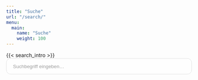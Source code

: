 ```yaml
---
title: "Suche"
url: "/search/"
menu:
  main:
    name: "Suche"
    weight: 100
---
```


<div class="search-page">
  <div class="search-intro">
  {{< search_intro >}}
  </div>

  <form id="searchForm" class="search-form" role="search">
    <div class="search-box">
      <input
        type="search"
        name="q"
        id="searchInput"
        class="search-input"
        placeholder="Suchbegriff eingeben…"
        autocomplete="off"
        disabled
        aria-label="Blog durchsuchen">
      <button type="button" id="clearSearch" class="clear-search is-hidden" aria-label="Eingabe löschen">×</button>
    </div>
  </form>

  <div id="searchLoading" class="search-loading is-hidden">
    <span>Lade Archiv…</span>
  </div>

  <div id="searchError" class="search-error is-hidden" role="alert"></div>

  <div id="resultsContainer" class="results-container is-hidden">
    <div class="results-meta">
      <p id="resultsCount" class="results-count"></p>
    </div>
    <ul id="resultsList" class="results-list"></ul>
  </div>
</div>

<script>
(function() {
	'use strict';

	var searchInput = document.getElementById('searchInput');
	var clearButton = document.getElementById('clearSearch');
	var searchForm = document.getElementById('searchForm');
	var resultsContainer = document.getElementById('resultsContainer');
	var resultsCount = document.getElementById('resultsCount');
	var resultsList = document.getElementById('resultsList');
	var searchLoading = document.getElementById('searchLoading');
	var searchError = document.getElementById('searchError');

	var archiveItems = [];
	var loadingTimer = null;

	function normalizeText(value) {
		return (value || '').replace(/\s+/g, ' ').trim();
	}

	function escapeRegExp(value) {
		return value.replace(/[.*+?^${}()|[\]\\]/g, '\\$&');
	}

	function highlight(text, keywords) {
		var highlighted = text;
		keywords.forEach(function(keyword) {
			if (!keyword) {
				return;
			}
			var pattern = new RegExp('(' + escapeRegExp(keyword) + ')', 'ig');
			highlighted = highlighted.replace(pattern, '<mark>$1</mark>');
		});
		return highlighted;
	}

	function buildSnippet(text, keywords) {
		if (!text) {
			return '';
		}
		var lowerText = text.toLowerCase();
		var snippetLength = 220;
		var firstIndex = -1;
		for (var i = 0; i < keywords.length; i += 1) {
			var keyword = keywords[i];
			if (!keyword) {
				continue;
			}
			var idx = lowerText.indexOf(keyword.toLowerCase());
			if (idx !== -1) {
				firstIndex = idx;
				break;
			}
		}
		if (firstIndex === -1) {
			firstIndex = 0;
		}
		var start = Math.max(0, firstIndex - 40);
		var end = Math.min(text.length, start + snippetLength);
		var excerpt = text.slice(start, end);
		if (start > 0) {
			excerpt = '…' + excerpt;
		}
		if (end < text.length) {
			excerpt += '…';
		}
		return highlight(excerpt, keywords);
	}

	function formatDate(value) {
		if (!value) {
			return '';
		}
		var date = new Date(value);
		if (isNaN(date.getTime())) {
			return '';
		}
		try {
			return date.toLocaleDateString('de-DE', {
				year: 'numeric',
				month: '2-digit',
				day: '2-digit'
			});
		} catch (err) {
			var year = date.getFullYear();
			var month = String(date.getMonth() + 1).padStart(2, '0');
			var day = String(date.getDate()).padStart(2, '0');
			return day + '.' + month + '.' + year;
		}
	}

	function toggleClearButton(value) {
		if (value && value.trim().length > 0) {
			clearButton.classList.remove('is-hidden');
		} else {
			clearButton.classList.add('is-hidden');
		}
	}

	function hideResults() {
		resultsContainer.classList.add('is-hidden');
		resultsList.innerHTML = '';
		resultsCount.textContent = '';
	}

	function renderResults(matches, keywords, query) {
		resultsList.innerHTML = '';
		if (matches.length === 0) {
			return;
		}

		matches.forEach(function(item) {
			var li = document.createElement('li');
			li.className = 'results-item';

			var article = document.createElement('article');
			article.className = 'result-card';

			var dateSpan = document.createElement('span');
			dateSpan.className = 'result-date';
			dateSpan.textContent = formatDate(item.date_published);

			var titleLink = document.createElement('a');
			titleLink.className = 'result-title';
			titleLink.href = item.url;
			titleLink.textContent = item.displayTitle;

			var headerLine = document.createElement('div');
			headerLine.className = 'result-header';

			if (item.displayTitle) {
				headerLine.appendChild(titleLink);
				var separator = document.createTextNode(' · ');
				headerLine.appendChild(separator);
			}

			headerLine.appendChild(dateSpan);

			var metaLine = null;
			if (item.metaString) {
				metaLine = document.createElement('p');
				metaLine.className = 'result-meta';
				metaLine.innerHTML = 'Stichworte: ' + highlight(item.metaString, keywords);
			}

			var snippet = document.createElement('p');
			snippet.className = 'result-snippet';
			snippet.innerHTML = buildSnippet(item.content, keywords);

			article.appendChild(headerLine);
			if (metaLine) {
				article.appendChild(metaLine);
			}
			article.appendChild(snippet);
			li.appendChild(article);
			resultsList.appendChild(li);
		});
	}

	function runSearch(query) {
		var currentValue = query || '';
		var trimmed = currentValue.trim();

		toggleClearButton(currentValue);

		if (trimmed.length === 0) {
			hideResults();
			return;
		}

		var keywords = trimmed.toLowerCase().split(/\s+/).filter(Boolean);
		if (keywords.length === 0) {
			hideResults();
			return;
		}

		var matches = archiveItems.filter(function(item) {
			return keywords.every(function(keyword) {
				return item.searchText.indexOf(keyword) !== -1;
			});
		});

		resultsContainer.classList.remove('is-hidden');
		if (matches.length === 0) {
			resultsCount.textContent = 'Keine Treffer für „' + trimmed + '“';
		} else {
			resultsCount.textContent = matches.length + ' ' + (matches.length === 1 ? 'Treffer' : 'Treffer') + ' für „' + trimmed + '“';
		}
		renderResults(matches, keywords, trimmed);
	}

	function submitSearch(query) {
		runSearch(query);
		var url = new URL(window.location.href);
		var trimmed = (query || '').trim();
		if (trimmed.length > 0) {
			url.searchParams.set('q', trimmed);
		} else {
			url.searchParams.delete('q');
		}
		history.replaceState({}, '', url);
	}

	function restoreInitialSearch() {
		var params = new URLSearchParams(window.location.search);
		var q = params.get('q');
		if (q && q.trim().length > 0) {
			searchInput.value = q;
			submitSearch(q);
		} else {
			toggleClearButton('');
		}
	}

	function finishLoading() {
		if (loadingTimer) {
			window.clearTimeout(loadingTimer);
			loadingTimer = null;
		}
		searchLoading.classList.add('is-hidden');
		searchInput.disabled = false;
		searchInput.focus();
	}

	searchForm.addEventListener('submit', function(event) {
		event.preventDefault();
		submitSearch(searchInput.value);
	});

	searchInput.addEventListener('input', function(event) {
		submitSearch(event.target.value);
	});

	searchInput.addEventListener('keydown', function(event) {
		if (event.key === 'Escape') {
			searchInput.value = '';
			submitSearch('');
		}
	});

	clearButton.addEventListener('click', function() {
		searchInput.value = '';
		submitSearch('');
		searchInput.focus();
	});

	loadingTimer = window.setTimeout(function() {
		searchLoading.classList.remove('is-hidden');
	}, 1500);

	fetch('/archive/index.json')
		.then(function(response) {
			if (!response.ok) {
				throw new Error('Archiv konnte nicht geladen werden (Status ' + response.status + ').');
			}
			return response.json();
		})
		.then(function(data) {
			var items = Array.isArray(data.items) ? data.items : [];
			archiveItems = items.map(function(item) {
				var title = normalizeText(item.title || '');
				var content = normalizeText(item.content_text || '');
				var tagsRaw = Array.isArray(item.tags) ? item.tags : [];
				var categoriesRaw = Array.isArray(item.categories) ? item.categories : [];
				var metaSet = Object.create(null);
				var metaValues = [];

				function appendMeta(values) {
					values.forEach(function(value) {
						var clean = normalizeText(value);
						if (!clean || metaSet[clean]) {
							return;
						}
						metaSet[clean] = true;
						metaValues.push(clean);
					});
				}

				appendMeta(tagsRaw);
				appendMeta(categoriesRaw);

				var metaString = metaValues.join(', ');

				return {
					id: item.id || item.url,
					url: item.url,
					date_published: item.date_published,
					displayTitle: title || 'Beitrag ohne Titel',
					content: content,
					metaValues: metaValues,
					metaString: metaString,
					searchText: (title + ' ' + content + ' ' + metaString).toLowerCase()
				};
			});
			finishLoading();
			restoreInitialSearch();
		})
		.catch(function(error) {
			finishLoading();
			searchError.textContent = 'Fehler beim Laden des Archivs: ' + error.message;
			searchError.classList.remove('is-hidden');
			searchInput.disabled = true;
			clearButton.disabled = true;
		});
})();
</script>

<style>
.search-page {
	margin: 0;
	padding: 0;
	max-width: none;
}

.search-intro p {
	margin-top: 0;
}

.search-form {
	margin-bottom: 1.5rem;
}

.search-box {
	position: relative;
	display: flex;
	align-items: center;
}

.search-input {
	width: 100%;
	padding: 0.85rem 1.1rem;
	border: 1px solid var(--border, #d4d4d4);
	border-radius: 0.75rem;
	background: var(--surface, #ffffff);
	color: inherit;
	transition: border-color 0.2s ease, box-shadow 0.2s ease;
}

.search-input[disabled] {
	cursor: wait;
	opacity: 0.7;
}

.clear-search {
	position: absolute;
	right: 0.85rem;
	background: transparent;
	border: none;
	cursor: pointer;
	padding: 0;
}

.search-loading {
	display: flex;
	align-items: center;
	justify-content: center;
}

.search-error {
	margin-bottom: 1rem;
	padding: 0.75rem 1rem;
	border-radius: 0.5rem;
	background: rgba(220, 38, 38, 0.1);
}

.results-container {
	display: flex;
	flex-direction: column;
	gap: 1rem;
}

.results-meta {
	display: flex;
	flex-wrap: wrap;
	align-items: center;
	justify-content: flex-start;
	gap: 0.75rem;
}

.results-count {
	margin: 0;
}

.results-list {
	list-style: none;
	margin: 0;
	padding: 0;
	display: flex;
	flex-direction: column;
	gap: 1.25rem;
}

.results-item {
	margin: 0;
}

.result-card {
	padding: 0;
	background: transparent;
	border: none;
	box-shadow: none;
}

.result-header {
	display: flex;
	align-items: baseline;
	gap: 0.35rem;
	margin-bottom: 0.35rem;
}

.result-header .result-date {
	margin: 0;
	font-weight: inherit;
	color: inherit;
}

.result-meta {
	margin: 0 0 0.35rem;
	color: inherit;
	opacity: 0.8;
}

.result-snippet {
	margin: 0;
	line-height: 1.5;
	color: inherit;
}

.result-snippet mark,
.result-meta mark {
	background: #ffd955;
	color: inherit;
	padding: 0 0.15rem;
	border-radius: 0.2rem;
}

.is-hidden {
	display: none !important;
}

@media (max-width: 600px) {
	.search-page {
		padding: 0;
	}

	.result-card {
		padding: 0;
	}
}
</style>
